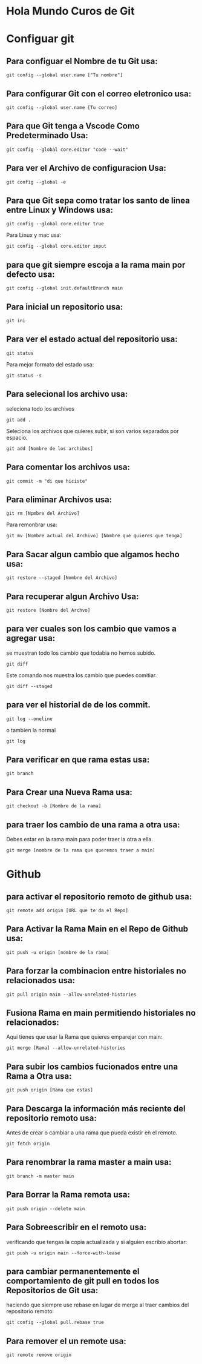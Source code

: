 # Hola Mundo Curos de Git

# Configuar git 
## Para configuar el Nombre de tu Git usa:
```
git config --global user.name ["Tu nombre"]
```
## Para configurar Git con el correo eletronico usa:
``` 
git config --global user.name [Tu correo]
```
## Para que Git tenga a Vscode Como Predeterminado Usa:
```
git config --global core.editor "code --wait"
```
## Para ver el Archivo de configuracion Usa:
```
git config --global -e
```
## Para que Git sepa como tratar los santo de linea entre Linux y Windows usa:
```
git config --global core.editor true 
```
Para Linux y mac usa:
```
git config --global core.editor input
```
## para que git siempre escoja a la rama main por defecto usa:

```
git config --global init.defaultBranch main
```

## Para inicial un repositorio usa:
```
git ini
```
## Para ver el estado actual del repositorio usa:
```
git status
```
Para mejor formato del estado usa:
```
git status -s
```
## Para selecional los archivo usa:
seleciona todo los archivos
```
git add .
```
Seleciona los archivos que quieres subir, si son varios separados por espacio.
```
git add [Nombre de los archibos]
```
## Para comentar los archivos usa:
```
git commit -m "di que hiciste"
```
## Para eliminar Archivos usa:
```
git rm [Npmbre del Archivo]
```
Para remonbrar usa:
```
git mv [Nombre actual del Archivo] [Nombre que quieres que tenga]
```
## Para Sacar algun cambio que algamos hecho usa:
```
git restore --staged [Nombre del Archivo]
```
## Para recuperar algun Archivo Usa:
```
git restore [Nombre del Archvo]
```
## para ver cuales son los cambio que vamos a agregar usa:
se muestran todo los cambio que todabia no hemos subido.
```
git diff 
```
Este comando nos muestra los cambio que puedes comitiar.
```
git diff --staged
```
##  para ver el historial de de los commit.
```
git log --oneline
```
o tambien la normal
```
git log
```
## Para verificar en que rama estas usa:
```
git branch
```
## Para Crear una Nueva Rama usa:
```
git checkout -b [Nombre de la rama]
```
## para traer los cambio de una rama a otra usa:
Debes estar en la rama main para poder traer la otra a ella.
```
git merge [nombre de la rama que queremos traer a main]
```
# Github
## para activar el repositorio remoto de github usa:
```
git remote add origin [URL que te da el Repo]
```
## Para Activar la Rama Main en el Repo de Github usa:
```
git push -u origin [nombre de la rama]
```
## Para forzar la combinacion entre historiales no relacionados usa:
```
git pull origin main --allow-unrelated-histories
```
##  Fusiona Rama en main permitiendo historiales no relacionados:
Aqui tienes que usar la Rama que quieres emparejar con main:
```
git merge [Rama] --allow-unrelated-histories
```
## Para subir los cambios fucionados entre una Rama a Otra usa:
```
git push origin [Rama que estas]
```
## Para Descarga la información más reciente del repositorio remoto usa:
Antes de crear o cambiar a una rama que pueda existir en el remoto.
```
git fetch origin
```
## Para renombrar la rama master a main usa:
```
git branch -m master main
```
## Para Borrar la Rama remota usa:
```
git push origin --delete main
```
## Para Sobreescribir en el remoto usa:
verificando que tengas la copia actualizada y si alguien escribio abortar:
```
git push -u origin main --force-with-lease
```
## para cambiar permanentemente el comportamiento de git pull en todos los Repositorios de Git usa:
haciendo que siempre use rebase en lugar de merge al traer cambios del repositorio remoto:
```
git config --global pull.rebase true
```
## Para remover el un remote usa:
```
git remote remove origin
```

